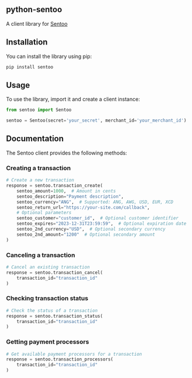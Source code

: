 ## python-sentoo

A client library for [Sentoo](https://sentoo.io/)

## Installation

You can install the library using pip:

```bash
pip install sentoo
```

## Usage

To use the library, import it and create a client instance:

```python
from sentoo import Sentoo

sentoo = Sentoo(secret='your_secret', merchant_id='your_merchant_id')
```

## Documentation

The Sentoo client provides the following methods:

### Creating a transaction

```python
# Create a new transaction
response = sentoo.transaction_create(
    sentoo_amount=1000,  # Amount in cents
    sentoo_description="Payment description",
    sentoo_currency="ANG",  # Supported: ANG, AWG, USD, EUR, XCD
    sentoo_return_url="https://your-site.com/callback",
    # Optional parameters
    sentoo_customer="customer_id",  # Optional customer identifier
    sentoo_expires="2023-12-31T23:59:59",  # Optional expiration date
    sentoo_2nd_currency="USD",  # Optional secondary currency
    sentoo_2nd_amount="1200"  # Optional secondary amount
)
```

### Canceling a transaction

```python
# Cancel an existing transaction
response = sentoo.transaction_cancel(
    transaction_id="transaction_id"
)
```

### Checking transaction status

```python
# Check the status of a transaction
response = sentoo.transaction_status(
    transaction_id="transaction_id"
)
```

### Getting payment processors

```python
# Get available payment processors for a transaction
response = sentoo.transaction_processors(
    transaction_id="transaction_id"
)
```
